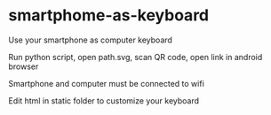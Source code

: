 # smartphome-as-keyboard
Use your smartphone as computer keyboard

Run python script, open path.svg, scan QR code, open link in android browser

Smartphone and computer must be connected to wifi

Edit html in static folder to customize your keyboard
